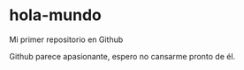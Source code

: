 hola-mundo
==========

Mi primer repositorio en Github

Github parece apasionante, espero no cansarme pronto de él.

